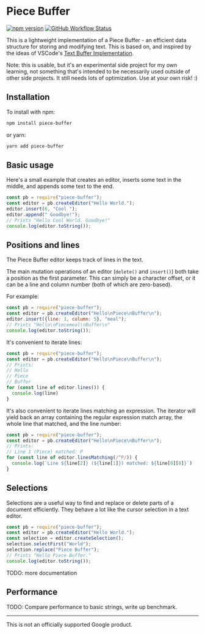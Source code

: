 # Piece Buffer

[![npm version](https://badge.fury.io/js/piece-buffer.svg)](https://badge.fury.io/js/piece-buffer) [![GitHub Workflow Status](https://img.shields.io/github/workflow/status/brianduff/piece-buffer/piece-buffer)](https://github.com/brianduff/piece-buffer/actions)

This is a lightweight implementation of a Piece Buffer - an efficient data structure for storing and modifying text. This is based on, and inspired by the ideas of VSCode's [Text Buffer Implementation](https://code.visualstudio.com/blogs/2018/03/23/text-buffer-reimplementation).

Note: this is usable, but it's an experimental side project for my own learning, not something that's intended to be necessarily used outside of other side projects. It still needs lots of optimization. Use at your own risk! :)

## Installation

To install with npm:

```bash
npm install piece-buffer
```

or yarn:

```bash
yarn add piece-buffer
```

## Basic usage

Here's a small example that creates an editor, inserts some text in the middle, and appends some text to the end.

```js
const pb = require("piece-buffer");
const editor = pb.createEditor("Hello World.");
editor.insert(6, "Cool ");
editor.append(" Goodbye!");
// Prints "Hello Cool World. Goodbye!"
console.log(editor.toString());
```

## Positions and lines

The Piece Buffer editor keeps track of lines in the text.

The main mutation operations of an editor (`delete()` and `insert()`) both take a position as the first parameter. This can simply be a character offset, or it can be a line and column number (both of which are zero-based).

For example:

```js
const pb = require("piece-buffer");
const editor = pb.createEditor("Hello\nPiece\nBuffer\n");
editor.insert({line: 1, column: 5}, "meal");
// Prints "Hello\nPiecemeal\nBuffer\n"
console.log(editor.toString());
```

It's convenient to iterate lines:

```js
const pb = require("piece-buffer");
const editor = pb.createEditor("Hello\nPiece\nBuffer\n");
// Prints:
// Hello
// Piece
// Buffer
for (const line of editor.lines()) {
  console.log(line)
}
```

It's also convenient to iterate lines matching an expression. The iterator will yield back an array containing the regular expression match array, the whole line that matched, and the line number:

```js
const pb = require("piece-buffer");
const editor = pb.createEditor("Hello\nPiece\nBuffer\n");
// Prints:
// Line 1 (Piece) matched: P
for (const line of editor.linesMatching(/^P/)) {
  console.log(`Line ${line[2]} (${line[1]}) matched: ${line[0][0]}`)
}
```


## Selections

Selections are a useful way to find and replace or delete parts of a document efficiently. They behave a lot like the cursor selection in a text editor.

```js
const pb = require("piece-buffer");
const editor = pb.createEditor("Hello World.");
const selection = editor.createSelection();
selection.selectFirst("World");
selection.replace("Piece Buffer");
// Prints "Hello Piece Buffer."
console.log(editor.toString());
```

TODO: more documentation

## Performance

TODO: Compare performance to basic strings, write up benchmark.


---
This is not an officially supported Google product.

